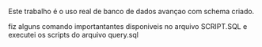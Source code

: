 
Este trabalho é o uso real de banco de dados avançao com schema criado.

fiz alguns comando importantantes disponiveis no arquivo SCRIPT.SQL e executei os scripts do arquivo query.sql
